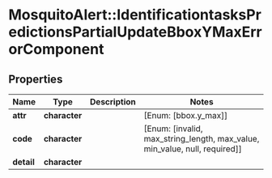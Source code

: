 # MosquitoAlert::IdentificationtasksPredictionsPartialUpdateBboxYMaxErrorComponent


## Properties
Name | Type | Description | Notes
------------ | ------------- | ------------- | -------------
**attr** | **character** |  | [Enum: [bbox.y_max]] 
**code** | **character** |  | [Enum: [invalid, max_string_length, max_value, min_value, null, required]] 
**detail** | **character** |  | 



